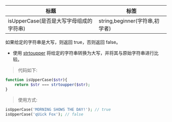 | 标题                                               | 标签                                   |
| -------------------------------------------------- | -------------------------------------- |
| isUpperCase(是否是大写字母组成的字符串) | string,beginner(字符串,初学者) |

如果给定的字符串是大写，则返回 true，否则返回 false。

* 使用 [strtoupper](https://www.php.net/manual/en/function.strtoupper.php) 将给定的字符串转换为大写，并将其与原始字符串进行比较。

> 代码如下:

```php
function isUpperCase($str){
    return $str === strtoupper($str);
}
```

> 使用方式:

```php
isUpperCase('MORNING SHOWS THE DAY!'); // true
isUpperCase('qUick Fox'); // false
```
